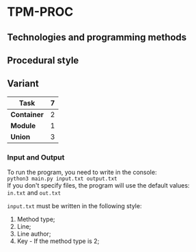 # TPM-PROC
## Technologies and programming methods
## Procedural style

## Variant 
| **Task**  | 7   |
|------------|-----|
| **Container** | 2   |
| **Module** | 1   |
| **Union** | 3   |\

### Input and Output
To run the program, you need to write in the console:\
`python3 main.py input.txt output.txt`\
If you don't specify files, the program will use the default values:\
`in.txt` and `out.txt`

`input.txt` must be written in the following style:
1. Method type;
2. Line;
3. Line author;
4. Key - If the method type is 2;